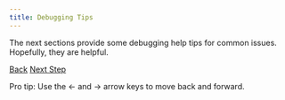 ```yaml
---
title: Debugging Tips
---
```


The next sections provide some debugging help tips for common issues. Hopefully, they are helpful.

<a id="prev" class="btn btn-basic" href="{% link _docs/database-activerecord.md %}">Back</a>
<a id="next" class="btn btn-primary" href="{% link _docs/debugging-cloudformation.md %}">Next Step</a>
<p class="keyboard-tip">Pro tip: Use the <- and -> arrow keys to move back and forward.</p>
